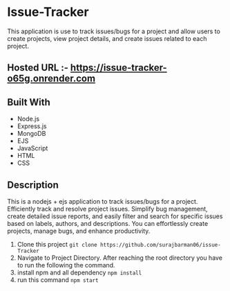 # Issue-Tracker
This application is use to track issues/bugs for a project and allow users to create projects, view project details, and create issues related to each project.

## Hosted URL :- https://issue-tracker-o65g.onrender.com

## Built With

* Node.js
* Express.js
* MongoDB
* EJS
* JavaScript
* HTML
* CSS

## Description
This is a nodejs + ejs  application to track issues/bugs for a project. Efficiently track and resolve project issues. Simplify bug management, create detailed issue reports, and easily filter and search for specific issues based on labels, authors, and descriptions. You can effortlessly create projects, manage bugs, and enhance productivity.  

  1. Clone this project
     `git clone https://github.com/surajbarman06/issue-Tracker`
  2. Navigate to Project Directory.
      After reaching the root directory you have to run the following the command.
  3. install npm and all dependency `npm install`
  4. run this command `npm start`
